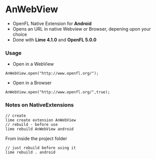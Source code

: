 AnWebView
===========================

 - OpenFL Native Extension for **Android**
 - Opens an URL in native Webview or Browser, depening upon your choice
 - Done with **Lime 4.1.0** and **OpenFL 5.0.0**

### Usage

 - Open in a WebView 
  ```
  AnWebView.open("http://www.openfl.org/");
  ```
 - Open in a Browser
  ```
  AnWebView.open("http://www.openfl.org/",true);
  ```




### Notes on NativeExtensions

```
// create
lime create extension AnWebView
// rebuild - before use
lime rebuild AnWebView android
```
From inside the project folder 
```
// just rebuild before using it
lime rebuild . android
```